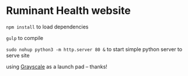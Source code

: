 # Ruminant Health website

`npm install` to load dependencies

`gulp` to compile

`sudo nohup python3 -m http.server 80 &` to start simple python server to serve site

using [Grayscale](https://startbootstrap.com/template-overviews/grayscale/) as a launch pad – thanks!